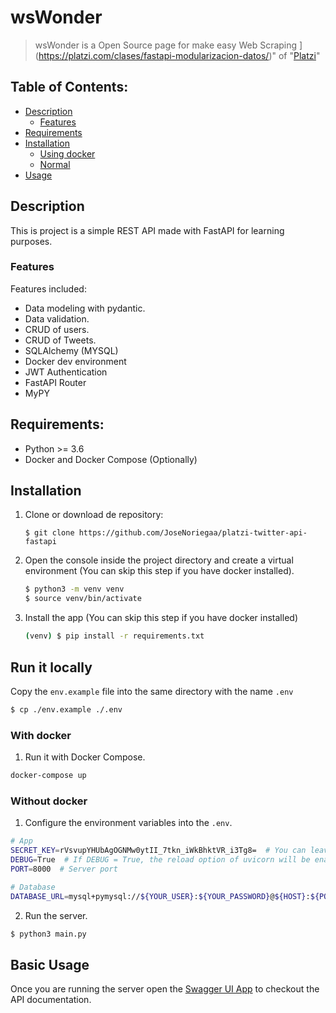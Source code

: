 # wsWonder
> wsWonder is a Open Source page for make easy Web Scraping
](https://platzi.com/clases/fastapi-modularizacion-datos/)" of "[Platzi](https://platzi.com)"

## Table of Contents:
- [Description](#description)
  - [Features](#features)
- [Requirements](#requirements)
- [Installation](#installation)
  - [Using docker](#with-docker)
  - [Normal](#without-docker)
- [Usage](#run-it-locally)


## Description
This is project is a simple REST API made with FastAPI for learning purposes.

### Features
Features included:
- Data modeling with pydantic.
- Data validation.
- CRUD of users.
- CRUD of Tweets.
- SQLAlchemy (MYSQL)
- Docker dev environment
- JWT Authentication
- FastAPI Router
- MyPY

## Requirements:
- Python >= 3.6
- Docker and Docker Compose (Optionally)

## Installation
1. Clone or download de repository:
    ```
    $ git clone https://github.com/JoseNoriegaa/platzi-twitter-api-fastapi
    ```

2. Open the console inside the project directory and create a virtual environment (You can skip this step if you have docker installed).
    ```bash
    $ python3 -m venv venv
    $ source venv/bin/activate
    ```

3. Install the app (You can skip this step if you have docker installed)
    ```bash
    (venv) $ pip install -r requirements.txt
    ```

## Run it locally
Copy the `env.example` file into the same directory with the name `.env`
```bash
$ cp ./env.example ./.env
```


### With docker
1. Run it with Docker Compose.
```bash
docker-compose up
```

### Without docker
1. Configure the environment variables into the `.env`.
```bash
# App
SECRET_KEY=rVsvupYHUbAgOGNMw0ytII_7tkn_iWkBhktVR_i3Tg8=  # You can leave this dev key as is.
DEBUG=True  # If DEBUG = True, the reload option of uvicorn will be enabled
PORT=8000  # Server port

# Database
DATABASE_URL=mysql+pymysql://${YOUR_USER}:${YOUR_PASSWORD}@${HOST}:${PORT}/${DATABASE NAME}  # Configure your database credentials here.

```

2. Run the server.
```bash
$ python3 main.py
```

## Basic Usage
Once you are running the server open the [Swagger UI App](http://localhost:8000/docs) to checkout the API documentation.
